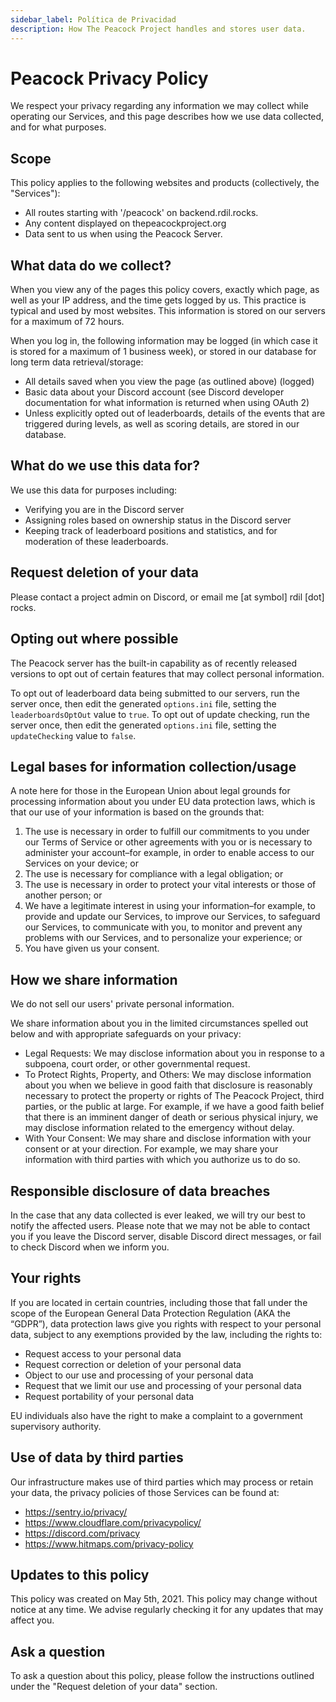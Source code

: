 ```yaml
---
sidebar_label: Política de Privacidad
description: How The Peacock Project handles and stores user data.
---
```


# Peacock Privacy Policy

We respect your privacy regarding any information we may collect while operating our Services, and this page describes how we use data collected, and for what purposes.

## Scope

This policy applies to the following websites and products (collectively, the "Services"):

-   All routes starting with '/peacock' on backend.rdil.rocks.
-   Any content displayed on thepeacockproject.org
-   Data sent to us when using the Peacock Server.

## What data do we collect?

When you view any of the pages this policy covers, exactly which page, as well as your IP address, and the time gets logged by us. This practice is typical and used by most websites. This information is stored on our servers for a maximum of 72 hours.

When you log in, the following information may be logged (in which case it is stored for a maximum of 1 business week), or stored in our database for long term data retrieval/storage:

-   All details saved when you view the page (as outlined above) (logged)
-   Basic data about your Discord account (see Discord developer documentation for what information is returned when using OAuth 2)
-   Unless explicitly opted out of leaderboards, details of the events that are triggered during levels, as well as scoring details, are stored in our database.

## What do we use this data for?

We use this data for purposes including:

-   Verifying you are in the Discord server
-   Assigning roles based on ownership status in the Discord server
-   Keeping track of leaderboard positions and statistics, and for moderation of these leaderboards.

## Request deletion of your data

Please contact a project admin on Discord, or email me [at symbol] rdil [dot] rocks.

## Opting out where possible

The Peacock server has the built-in capability as of recently released versions to opt out of certain features that may collect personal information.

To opt out of leaderboard data being submitted to our servers, run the server once, then edit the generated `options.ini` file, setting the `leaderboardsOptOut` value to `true`. To opt out of update checking, run the server once, then edit the generated `options.ini` file, setting the `updateChecking` value to `false`.

## Legal bases for information collection/usage

A note here for those in the European Union about legal grounds for processing information about you under EU data protection laws, which is that our use of your information is based on the grounds that:

1. The use is necessary in order to fulfill our commitments to you under our Terms of Service or other agreements with you or is necessary to administer your account–for example, in order to enable access to our Services on your device; or
2. The use is necessary for compliance with a legal obligation; or
3. The use is necessary in order to protect your vital interests or those of another person; or
4. We have a legitimate interest in using your information–for example, to provide and update our Services, to improve our Services, to safeguard our Services, to communicate with you, to monitor and prevent any problems with our Services, and to personalize your experience; or
5. You have given us your consent.

## How we share information

We do not sell our users' private personal information.

We share information about you in the limited circumstances spelled out below and with appropriate safeguards on your privacy:

-   Legal Requests: We may disclose information about you in response to a subpoena, court order, or other governmental request.
-   To Protect Rights, Property, and Others: We may disclose information about you when we believe in good faith that disclosure is reasonably necessary to protect the property or rights of The Peacock Project, third parties, or the public at large. For example, if we have a good faith belief that there is an imminent danger of death or serious physical injury, we may disclose information related to the emergency without delay.
-   With Your Consent: We may share and disclose information with your consent or at your direction. For example, we may share your information with third parties with which you authorize us to do so.

## Responsible disclosure of data breaches

In the case that any data collected is ever leaked, we will try our best to notify the affected users. Please note that we may not be able to contact you if you leave the Discord server, disable Discord direct messages, or fail to check Discord when we inform you.

## Your rights

If you are located in certain countries, including those that fall under the scope of the European General Data Protection Regulation (AKA the “GDPR”), data protection laws give you rights with respect to your personal data, subject to any exemptions provided by the law, including the rights to:

-   Request access to your personal data
-   Request correction or deletion of your personal data
-   Object to our use and processing of your personal data
-   Request that we limit our use and processing of your personal data
-   Request portability of your personal data

EU individuals also have the right to make a complaint to a government supervisory authority.

## Use of data by third parties

Our infrastructure makes use of third parties which may process or retain your data, the privacy policies of those Services can be found at:

-   https://sentry.io/privacy/
-   https://www.cloudflare.com/privacypolicy/
-   https://discord.com/privacy
-   https://www.hitmaps.com/privacy-policy

## Updates to this policy

This policy was created on May 5th, 2021. This policy may change without notice at any time. We advise regularly checking it for any updates that may affect you.

## Ask a question

To ask a question about this policy, please follow the instructions outlined under the "Request deletion of your data" section.
